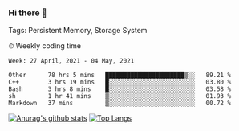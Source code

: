 ### Hi there 👋

Tags: Persistent Memory, Storage System

<!--

[![Anurag's github stats](https://github-readme-stats.vercel.app/api?username=wwyf)](https://github.com/anuraghazra/github-readme-stats)

[![Anurag's github stats](https://github-readme-stats.vercel.app/api?username=wwyf&count_private=true)](https://github.com/anuraghazra/github-readme-stats)


[![Top Langs](https://github-readme-stats.vercel.app/api/top-langs/?username=wwyf&count_private=true&&hide=jupyter%20notebook,html)](https://github.com/anuraghazra/github-readme-stats)



-->


⏱ Weekly coding time

<!--START_SECTION:waka-->
```text
Week: 27 April, 2021 - 04 May, 2021

Other      78 hrs 5 mins   ██████████████████████▒░░   89.21 % 
C++        3 hrs 19 mins   █░░░░░░░░░░░░░░░░░░░░░░░░   03.80 % 
Bash       3 hrs 8 mins    █░░░░░░░░░░░░░░░░░░░░░░░░   03.58 % 
sh         1 hr 41 mins    ▒░░░░░░░░░░░░░░░░░░░░░░░░   01.93 % 
Markdown   37 mins         ▒░░░░░░░░░░░░░░░░░░░░░░░░   00.72 % 
```
<!--END_SECTION:waka-->



[![Anurag's github stats](https://github-readme-stats.vercel.app/api?username=wwyf&count_private=true&show_icons=true&hide_border=true)](https://github.com/anuraghazra/github-readme-stats) [![Top Langs](https://github-readme-stats.vercel.app/api/top-langs/?username=wwyf&count_private=true&hide=jupyter%20notebook,html,OpenEdge%20ABL&langs_count=10&layout=compact&hide_border=true)](https://github.com/anuraghazra/github-readme-stats)

<!--

[![willianrod's wakatime stats](https://github-readme-stats.vercel.app/api/wakatime?username=wwyf)](https://github.com/anuraghazra/github-readme-stats)


-->
